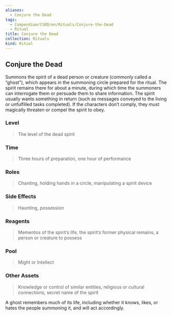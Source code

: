 ```yaml
---
aliases:
  - Conjure the Dead
tags:
  - Compendium/CSRD/en/Rituals/Conjure-the-Dead
  - Ritual
title: Conjure the Dead
collection: Rituals
kind: Ritual
---
```

## Conjure the Dead  
Summons the spirit of a dead person or creature (commonly called a “ghost”), which appears in the summoning circle prepared for the ritual. The spirit remains there for about a minute, during which time the summoners can interrogate them or persuade them to share information. The spirit usually wants something in return (such as messages conveyed to the living or unfulfilled tasks completed). If the characters don’t comply, they must magically threaten or compel the spirit to obey.   
### Level   
>The level of the dead spirit   
### Time   
>Three hours of preparation, one hour of performance   
### Roles    
>Chanting, holding hands in a circle, manipulating a spirit device   
### Side Effects    
>Haunting, possession   
### Reagents   
>Mementos of the spirit’s life, the spirit’s former physical remains, a person or creature to possess   
### Pool   
>Might or Intellect   
### Other Assets   
>Knowledge or control of similar entities, religious or cultural connections, secret name of the spirit   
  
A ghost remembers much of its life, including whether it knows, likes, or hates the people summoning it, and will act accordingly.